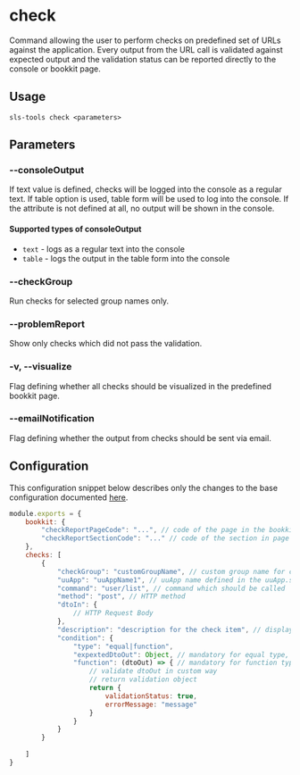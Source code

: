 # check
Command allowing the user to perform checks on predefined set of URLs against the application. Every output from the URL call is validated against expected output and the validation status can be reported directly to the console or bookkit page.

## Usage
```shell
sls-tools check <parameters>
```

## Parameters

### --consoleOutput 

If text value is defined, checks will be logged into the console as a regular text. If table option is used, table form will be used to log into the console. If the attribute is not defined at all, no output will be shown in the console.

#### Supported types of consoleOutput
* ``text`` - logs as a regular text into the console
* ``table`` - logs the output in the table form into the console

### --checkGroup
Run checks for selected group names only.

### --problemReport
Show only checks which did not pass the validation.

### -v, --visualize
Flag defining whether all checks should be visualized in the predefined bookkit page.

### --emailNotification      
Flag defining whether the output from checks should be sent via email.

## Configuration
This configuration snippet below describes only the changes to the base configuration documented [here](../../../readme.md).
```js
module.exports = {
    bookkit: {
        "checkReportPageCode": "...", // code of the page in the bookkit, where the check report should be stored
        "checkReportSectionCode": "..." // code of the section in page in the bookkit, where the check report should be stored
    },
    checks: [
        {
            "checkGroup": "customGroupName", // custom group name for checks, when used, checks will be grouped within later processing to logical blocks with the same group name
            "uuApp": "uuAppName1", // uuApp name defined in the uuApp.subAppList, used for building the whole URI and also for the authorization token information
            "command": "user/list", // command which should be called
            "method": "post", // HTTP method
            "dtoIn": {
                // HTTP Request Body
            },
            "description": "description for the check item", // displayed in the bookkit visualization
            "condition": {
                "type": "equal|function",
                "expextedDtoOut": Object, // mandatory for equal type, tool will do the deepEqual comparison with the provided dtoOut, optional for function type condition
                "function": (dtoOut) => { // mandatory for function type, custom validation function
                    // validate dtoOut in custom way
                    // return validation object
                    return {
                        validationStatus: true, 
                        errorMessage: "message"
                    }
                } 
            }
        }
        
    ]
}
```